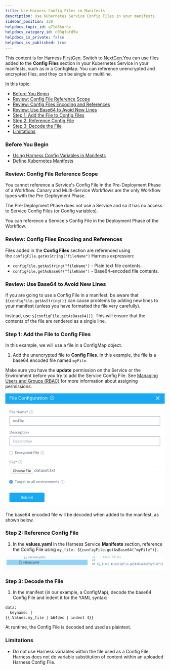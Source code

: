 ```yaml
---
title: Use Harness Config Files in Manifests
description: Use Kubernetes Service Config Files in your manifests.
sidebar_position: 120
helpdocs_topic_id: q71d8kurhz
helpdocs_category_id: n03qfofd5w
helpdocs_is_private: false
helpdocs_is_published: true
---
```


This content is for Harness [FirstGen](/article/1fjmm4by22). Switch to [NextGen](/category/qfj6m1k2c4).You can use files added to the **Config Files** section in your Kubernetes Service in your manifests, such as in a ConfigMap. You can reference unencrypted and encrypted files, and they can be single or multiline.

In this topic:

* [Before You Begin](#before_you_begin)
* [Review: Config File Reference Scope](#review_config_file_reference_scope)
* [Review: Config Files Encoding and References](#review_config_files_encoding_and_references)
* [Review: Use Base64 to Avoid New Lines](https://docs.harness.io/article/q71d8kurhz-using-harness-config-files-in-manifests#review_use_base64_to_avoid_new_lines)
* [Step 1: Add the File to Config Files](#step_1_add_the_file_to_config_files)
* [Step 2: Reference Config File](#step_2_reference_config_file)
* [Step 3: Decode the File](#step_3_decode_the_file)
* [Limitations](https://docs.harness.io/article/q71d8kurhz-using-harness-config-files-in-manifests#limitations)

### Before You Begin

* [Using Harness Config Variables in Manifests](/article/qy6zw1u0y2-using-harness-config-variables-in-manifests)
* [Define Kubernetes Manifests](/article/2j2vi5oxrq-define-kubernetes-manifests)

### Review: Config File Reference Scope

You cannot reference a Service's Config File in the Pre-Deployment Phase of a Workflow. Canary and Multi-Service Workflows are the only Workflow types with the Pre-Deployment Phase.

The Pre-Deployment Phase does not use a Service and so it has no access to Service Config Files (or Config variables).

You can reference a Service's Config File in the Deployment Phase of the Workflow.

### Review: Config Files Encoding and References

Files added in the **Config Files** section are referenced using the `configFile.getAsString("fileName")` Harness expression:

* `configFile.getAsString("fileName")` - Plain text file contents.
* `configFile.getAsBase64("fileName")` - Base64-encoded file contents.

### Review: Use Base64 to Avoid New Lines

If you are going to use a Config File in a manifest, be aware that `${configFile.getAsString()}` can cause problems by adding new lines to your manifest (unless you have formatted the file very carefully).

Instead, use `${configFile.getAsBase64()}`. This will ensure that the contents of the file are rendered as a single line.

### Step 1: Add the File to Config Files

In this example, we will use a file in a ConfigMap object.

1. Add the unencrypted file to **Config Files**. In this example, the file is a base64 encoded file named `myFile`.

Make sure you have the **update** permission on the Service or the Environment before you try to add the Service Config File. See [Managing Users and Groups (RBAC)](https://docs.harness.io/article/ven0bvulsj-users-and-permissions) for more information about assigning permissions.

![](./static/using-harness-config-files-in-manifests-102.png)

The base64 encoded file will be decoded when added to the manifest, as shown below.

### Step 2: Reference Config File

1. In the **values.yaml** in the Harness Service **Manifests** section, reference the Config File using `my_file: ${configFile.getAsBase64("myFile")}`.

![](./static/using-harness-config-files-in-manifests-103.png)

### Step 3: Decode the File

1. In the manifest (in our example, a ConfigMap), decode the base64 Config File and indent it for the YAML syntax:


```
data:  
  keyname: |  
{{.Values.my_file | b64dec | indent 4}}
```
At runtime, the Config File is decoded and used as plaintext.

### Limitations

* Do not use Harness variables within the file used as a Config File. Harness does not do variable substitution of content within an uploaded Harness Config File.

